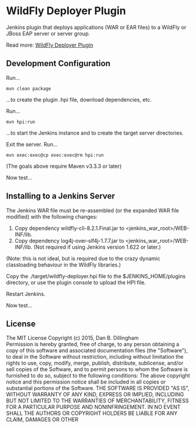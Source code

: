 WildFly Deployer Plugin
=====================

Jenkins plugin that deploys applications (WAR or EAR files) to a WildFly or JBoss EAP server or server group.

Read more: [WildFly Deployer Plugin](https://wiki.jenkins-ci.org/display/JENKINS/WildFly+Deployer+Plugin)


Development Configuration
--------------

Run...

	mvn clean package

...to create the plugin .hpi file, download dependencies, etc.

Run... 

	mvn hpi:run

...to start the Jenkins instance and to create the target server directories. 

Exit the server.  Run...

	mvn exec:exec@cp exec:exec@rm hpi:run

(The goals above require Maven v3.3.3 or later)

Now test...
 
Installing to a Jenkins Server
--------------

The Jenkins WAR file must be re-assembled (or the expanded WAR file modified) with the following changes:

1.  Copy dependency wildfly-cli-8.2.1.Final.jar to <jenkins_war_root>/WEB-INF/lib.
2.  Copy dependency log4j-over-slf4j-1.7.7.jar to <jenkins_war_root>/WEB-INF/lib.  (Not required if using Jenkins version 1.622 or later.)

(Note: this is not ideal, but is required due to the crazy dynamic classloading behaviour in the WildFly libraries.)  

Copy the ./target/wildfly-deployer.hpi file to the $JENKINS_HOME/plugins directory, or use the plugin console to upload the HPI file. 

Restart Jenkins.

Now test...

License
-------

The MIT License
Copyright (c) 2015, Dan B. Dillingham  
Permission is hereby granted, free of charge, to any person obtaining a copy
of this software and associated documentation files (the "Software"), to deal
in the Software without restriction, including without limitation the rights
to use, copy, modify, merge, publish, distribute, sublicense, and/or sell
copies of the Software, and to permit persons to whom the Software is
furnished to do so, subject to the following conditions:
The above copyright notice and this permission notice shall be included in
all copies or substantial portions of the Software.
THE SOFTWARE IS PROVIDED "AS IS", WITHOUT WARRANTY OF ANY KIND, EXPRESS OR
IMPLIED, INCLUDING BUT NOT LIMITED TO THE WARRANTIES OF MERCHANTABILITY,
FITNESS FOR A PARTICULAR PURPOSE AND NONINFRINGEMENT. IN NO EVENT SHALL THE
AUTHORS OR COPYRIGHT HOLDERS BE LIABLE FOR ANY CLAIM, DAMAGES OR OTHER

